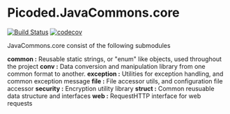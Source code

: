 # Picoded.JavaCommons.core

[![Build Status](https://travis-ci.org/picoded/JavaCommons-core.svg?branch=master)](https://travis-ci.org/picoded/JavaCommons-core)
[![codecov](https://codecov.io/gh/picoded/JavaCommons-core/branch/master/graph/badge.svg)](https://codecov.io/gh/picoded/JavaCommons-core/branch/master)

JavaCommons.core consist of the following submodules

**common :** Reusable static strings, or "enum" like objects, used throughout the project
**conv :**  Data conversion and manipulation library from one common format to another.
**exception :** Utilities for exception handling, and common exception message
**file :** File accessor utils, and configuration file accessor
**security :** Encryption utility library
**struct :** Common reusuable data structure and interfaces
**web :** RequestHTTP interface for web requests
